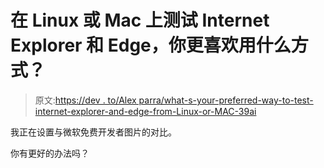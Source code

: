 # 在 Linux 或 Mac 上测试 Internet Explorer 和 Edge，你更喜欢用什么方式？

> 原文:[https://dev . to/Alex parra/what-s-your-preferred-way-to-test-internet-explorer-and-edge-from-Linux-or-MAC-39ai](https://dev.to/alexparra/what-s-your-preferred-way-to-test-internet-explorer-and-edge-from-linux-or-mac-39ai)

我正在设置与微软免费开发者图片的对比。

你有更好的办法吗？